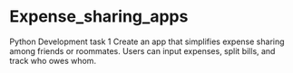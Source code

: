 # Expense_sharing_apps
Python Development task 1
Create an app that simplifies expense sharing among friends or roommates. Users can input expenses, split bills, and track who owes whom.

